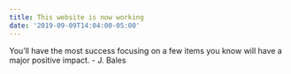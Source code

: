 ```yaml
---
title: This website is now working
date: '2019-09-09T14:04:00-05:00'
---
```

You’ll have the most success focusing on a few items you know will have a major positive impact. - J. Bales
